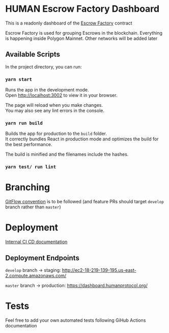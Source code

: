 # HUMAN Escrow Factory Dashboard

This is a readonly dashboard of the [Escrow Factory](https://github.com/humanprotocol/hmt-escrow/blob/master/contracts/EscrowFactory.sol) contract

Escrow Factory is used for grouping Escrows in the blockchain. Everything is happening inside Polygon Mainnet. Other networks will be added later

## Available Scripts

In the project directory, you can run:

### `yarn start`

Runs the app in the development mode.\
Open [http://localhost:3002](http://localhost:3002) to view it in your browser.

The page will reload when you make changes.\
You may also see any lint errors in the console.

### `yarn run build`

Builds the app for production to the `build` folder.\
It correctly bundles React in production mode and optimizes the build for the best performance.

The build is minified and the filenames include the hashes.

### `yarn test/ run lint`

# Branching
[GitFlow convention](https://www.gitkraken.com/learn/git/git-flow) is to be followed (and feature PRs should target `develop` branch rather than `master`)

# Deployment

[Internal CI CD documentation](https://www.notion.so/human-protocol/Escrow-Dashboard-47d26b3be14f4ad395e2fcd4a168d77f)

## Deployment Endpoints

`develop` branch → staging: http://ec2-18-219-139-195.us-east-2.compute.amazonaws.com/ 

`master` branch → production: https://dashboard.humanprotocol.org/

# Tests
Feel free to add your own automated tests following GiHub Actions documentation
